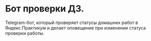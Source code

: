 # Бот проверки ДЗ.

Telegram-бот, который проверяет статусы домашних работ в Яндекс.Практикум и делает оповещение при изменении статуса проверки работы.